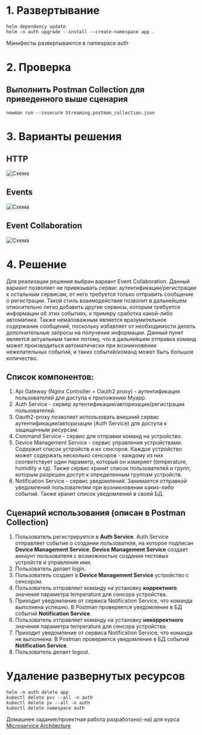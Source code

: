 # 1. Развертывание
    helm dependency update
    helm -n auth upgrade --install --create-namespace app .
Манифесты развертываются в namespace auth

# 2. Проверка
## Выполнить Postman Collection для приведенного выше сценария
    newman run --insecure Streaming.postman_collection.json

# 3. Варианты решения
## HTTP
![Схема](https://www.plantuml.com/plantuml/proxy?cache=no&src=https://raw.githubusercontent.com/pav37/stream-processing-homework/main/HTTP/HTTP.puml)
## Events
![Схема](https://www.plantuml.com/plantuml/proxy?cache=no&src=https://raw.githubusercontent.com/pav37/stream-processing-homework/main/Events/Events.puml)
## Event Collaboration
![Схема](https://www.plantuml.com/plantuml/proxy?cache=no&src=https://raw.githubusercontent.com/pav37/stream-processing-homework/main/Event_Collaboration/Event_Collaboration.puml)

# 4. Решение
Для реализации решения выбран вариант Event Collaboration. 
Данный вариант позволяет не привязывать сервис аутентификации/регистрации к остальным сервисам, от него требуется только отправить сообщение о регистрации.
Такой стиль взаимодействия позволит в дальнейшем относительно легко добавить другие сервисы, которым требуется информации об этих событиях, к примеру сработка какой-либо автоматики.
Также немаловажным является вразумительное содержание сообщений, поскольку избавляет от необходимости делать дополнительные запросы на получение информации. 
Данный пункт является актуальным также потому, что в дальнейшем отправка команд может производиться автоматически при возникновении нежелательных событий, и таких событий/команд может быть большое количество.

## Список компонентов:
1. Api Gateway (Nginx Controller + Oauth2 proxy) - аутентификация пользователей для доступа к приложению Myapp.
2. Auth Service - сервер аутентификации/авторизации/регистрации пользователей.
3. Oauth2-proxy позволяет использовать внешний сервис аутентификации/авторизации (Auth Service) для доступа к защищенным ресурсам.
4. Command Service - сервис для отправки команд на устройство.
5. Device Management Service - сервис управления устройствами. Содержит список устройств и их сенсоров. 
Каждое устройство может содержать несколько сенсоров - каждому из них соответствует один параметр, который он измеряет (temperature, humidity и тд).
Также сервис хранит список пользователей и групп, которым разрешен доступ к определенным группам устройств.
6. Notification Service - сервис уведомлений. Занимается отправкой уведомлений пользователям при возникновении каких-либо событий. Также хранит список уведомлений в своей БД.

## Сценарий использования (описан в Postman Collection)
1. Пользователь регистрируется в **Auth Service**. 
Auth Service отправляет событие о создании пользователя, на которое подписан **Device Management Service**. 
**Device Management Service** создает аккаунт пользователя с возможностью создания тестовых устройств и управления ими.
2. Пользователь делает login.
3. Пользователь создает в **Device Management Service** устройство с сенсором.
4. Пользователь отправляет команду на установку **корректного** значения параметра temperature для сенсора устройства.
5. Приходит уведомление от сервиса Notification Service, что команда выполнена успешно. В Postman проверяется уведомление в БД событий **Notification Service**.
6. Пользователь отправляет команду на установку **некорректного** значения параметра temperature для сенсора устройства.
7. Приходит уведомление от сервиса Notification Service, что команда не выполнена. В Postman проверяется уведомление в БД событий **Notification Service**.
8. Пользователь делает logout.


# Удаление развернутых ресурсов
    helm -n auth delete app 
    kubectl delete pvc --all -n auth
    kubectl delete pv --all -n auth
    kubectl delete namespace auth

Домашнее задание/проектная работа разработано(-на) для курса [Microservice Architecture](https://otus.ru/lessons/microservice-architecture)
